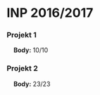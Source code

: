 # INP 2016/2017
### Projekt 1
&nbsp; &nbsp; **Body:** 10/10
### Projekt 2
&nbsp; &nbsp; **Body:** 23/23
